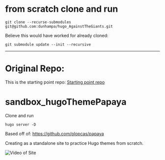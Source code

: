 

# from scratch clone and run

```
git clone --recurse-submodules git@github.com:dunhampa/hugo_AgainstTheGiants.git
```
Believe this would have worked for already cloned:

```
git submodule update --init --recursive
```

---

# Original Repo:

This is the starting point repo: [Starting point repo](https://github.com/dunhampa/hugo_sandboxThemePapaya)


# sandbox_hugoThemePapaya

Clone and run
```
hugo server -D
```

Based off of: https://github.com/plopcas/papaya

Creating as a standalone site to practice Hugo themes from scratch.

![Video of Site](https://github.com/dunhampa/sandbox_hugoThemePapaya/raw/main/2022-08-23_23-09-45_demo.gif)
